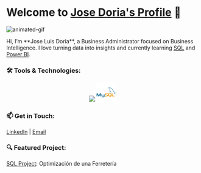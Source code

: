 <p align="center">
  <h1>Welcome to <a href="https://github.com/Josedoria93">Jose Doria's Profile</a> 👋</h1>
  <img src="https://media.giphy.com/media/M9gbBd9nbDrOTu1Mqx/giphy.gif" alt="animated-gif" width="300"/>
</p>

<p>Hi, I’m **Jose Luis Doria**, a Business Administrator focused on Business Intelligence. I love turning data into insights and currently learning <a href="https://www.microsoft.com/en-us/sql-server" target="_blank">SQL</a> and <a href="https://powerbi.microsoft.com/" target="_blank">Power BI</a>.</p>

<h3>🛠️ Tools & Technologies:</h3>
<p align="center">
  <a href="https://www.microsoft.com/en-us/sql-server" target="_blank"><img src="https://www.svgrepo.com/show/303229/microsoft-sql-server-logo.svg" width="50"/></a>
  <a href="https://www.mysql.com/" target="_blank"><img src="https://raw.githubusercontent.com/devicons/devicon/master/icons/mysql/mysql-original-wordmark.svg" width="50"/></a>
</p>

<h3>📫 Get in Touch:</h3>
<p>
  <a href="https://www.linkedin.com/in/josedoriap/">LinkedIn</a> | 
  <a href="mailto:joseluisdoria7@gmail.com">Email</a>
</p>

<h3>🔍 Featured Project:</h3>
<p>
  <a href="https://github.com/Josedoria93/sql_project" target="_blank">SQL Project</a>: Optimización de una Ferretería
</p>




